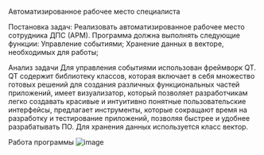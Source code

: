 Автоматизированное рабочее место специалиста

Постановка задач:
Реализовать автоматизированное рабочее место сотрудника ДПС (АРМ). 
Программа должна выполнять следующие функции:
Управление событиями;
Хранение данных в векторе, необходимых для работы;

Анализ задачи
Для управления событиями использован фреймворк QT. QT содержит библиотеку классов, которая включает в себя множество готовых решений для создания различных функциональных частей приложений, имеет визуализатор, который позволяет разработчикам легко создавать красивые и интуитивно понятные пользовательские интерфейсы, предлагает инструменты, которые сокращают время на разработку и тестирование приложений, позволяя быстрее и удобнее разрабатывать ПО.
Для хранения данных используется класс вектор.

Работа программы
![image](https://github.com/NickitaZhelnin/Tvorcheskaya-Rabota/assets/130294527/bb8e20a4-7b3b-45ec-85a6-b1c82c3119a0)
